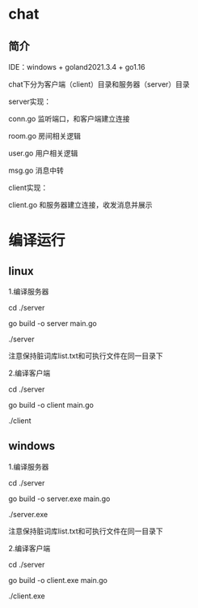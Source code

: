 # chat

## 简介

IDE：windows + goland2021.3.4 + go1.16

chat下分为客户端（client）目录和服务器（server）目录

server实现：

conn.go 监听端口，和客户端建立连接

room.go 房间相关逻辑

user.go 用户相关逻辑

msg.go 消息中转

client实现：

client.go 和服务器建立连接，收发消息并展示


# 编译运行

## linux

1.编译服务器

cd ./server

go build -o server main.go

./server

注意保持脏词库list.txt和可执行文件在同一目录下

2.编译客户端

cd ./server

go build -o client main.go

./client

## windows

1.编译服务器

cd ./server

go build -o server.exe main.go

./server.exe

注意保持脏词库list.txt和可执行文件在同一目录下

2.编译客户端

cd ./server

go build -o client.exe main.go

./client.exe

